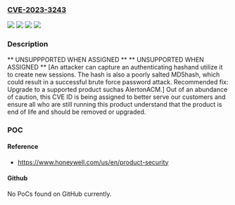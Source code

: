 ### [CVE-2023-3243](https://cve.mitre.org/cgi-bin/cvename.cgi?name=CVE-2023-3243)
![](https://img.shields.io/static/v1?label=Product&message=BCM-WEB&color=blue)
![](https://img.shields.io/static/v1?label=Version&message=n%2Fa&color=blue)
![](https://img.shields.io/static/v1?label=Vulnerability&message=CWE-290%20Authentication%20Bypass%20by%20Spoofing&color=brighgreen)
![](https://img.shields.io/static/v1?label=Vulnerability&message=CWE-326%20Inadequate%20Encryption%20Strength&color=brighgreen)

### Description

** UNSUPPPORTED WHEN ASSIGNED ** ** UNSUPPORTED WHEN ASSIGNED ** [An attacker can capture an authenticating hashand utilize it to create new sessions. The hash is also a poorly salted MD5hash, which could result in a successful brute force password attack. Recommended fix:  Upgrade to a supported product suchas AlertonACM.] Out of an abundance of caution, this CVE ID is being assigned to better serve our customers and ensure all who are still running this product understand that the product is end of life and should be removed or upgraded. 

### POC

#### Reference
- https://www.honeywell.com/us/en/product-security

#### Github
No PoCs found on GitHub currently.

